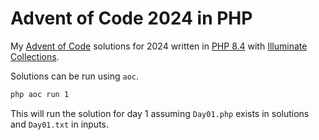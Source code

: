 # Advent of Code 2024 in PHP

My [Advent of Code][aoc] solutions for 2024
written in [PHP 8.4][php] with [Illuminate Collections][pic].

Solutions can be run using `aoc`.

```bash
php aoc run 1
```

This will run the solution for day 1 assuming `Day01.php` exists in solutions and `Day01.txt` in inputs.

[aoc]: https://adventofcode.com/2024
[php]: https://www.php.net/releases/8.4/en.php
[pic]: https://packagist.org/packages/illuminate/collections
